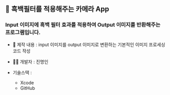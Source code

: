 ## 📸  흑백필터를 적용해주는 카메라 App



### Input 이미지에 흑백 필터 효과를 적용하여 Output 이미지를 반환해주는 프로그램입니다.

* 📝  제작 내용 : input 이미지를 output 이미지로 변환하는 기본적인 이미지 프로세싱 코드 작성
* 🧑‍💻  개발자 : 진명인

   
* 기술스택 :
  * Xcode
  * GitHub



